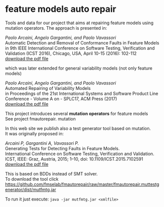 # feature models auto repair
Tools and data for our project that aims at repairing feature models using mutation operators. 
The approach is presented in:

*Paolo Arcaini, Angelo Gargantini, and Paolo Vavassori*  
Automatic Detection and Removal of Conformance Faults in Feature Models  
in 9th IEEE International Conference on Software Testing, Verification and Validation (ICST 2016), Chicago, USA, April 10-15 (2016): 102-112  
[download the pdf file](https://cs.unibg.it/gargantini/research/papers/icst16_autoDetectionAndRemoval.pdf)

which was later extended for general variability models (not only feature models)

*Paolo Arcaini, Angelo Gargantini, and Paolo Vavassori*  
Automated Repairing of Variability Models  
in Proceedings of the 21st International Systems and Software Product Line Conference - Volume A on - SPLC17, ACM Press (2017)  
[download the pdf file](https://cs.unibg.it/gargantini/research/papers/splc17.pdf)


This project introduces several **mutation operators** for feature models  
See project  fmautorepair. mutation

In this web site we publish also a test generator tool based on mutation.  
It was originally proposed in:

*Arcaini P, Gargantini A, Vavassori P.*  
Generating Tests for Detecting Faults in Feature Models.   
International Conference on Software Testing, Verification and Validation. ICST, IEEE: Graz, Austria, 2015; 1–10, doi: 10.1109/ICST.2015.7102591  
[download the pdf file](https://cs.unibg.it/gargantini/research/papers/icst15_mutation_fm.pdf)

This is based on BDDs instead of SMT solver.  
To download the tool click https://github.com/fmselab/fmautorepair/raw/master/fmautorepair.muttestgenerator/dist/mutfmtg.jar

To run it just execute: `java -jar mutfmtg.jar <xmlfile>` 
